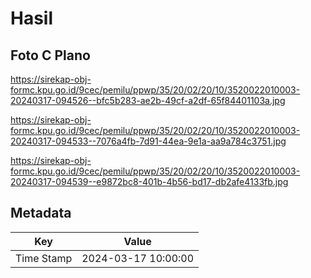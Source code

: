 # Hasil

## Foto C Plano

https://sirekap-obj-formc.kpu.go.id/9cec/pemilu/ppwp/35/20/02/20/10/3520022010003-20240317-094526--bfc5b283-ae2b-49cf-a2df-65f84401103a.jpg

https://sirekap-obj-formc.kpu.go.id/9cec/pemilu/ppwp/35/20/02/20/10/3520022010003-20240317-094533--7076a4fb-7d91-44ea-9e1a-aa9a784c3751.jpg

https://sirekap-obj-formc.kpu.go.id/9cec/pemilu/ppwp/35/20/02/20/10/3520022010003-20240317-094539--e9872bc8-401b-4b56-bd17-db2afe4133fb.jpg


## Metadata

| Key        | Value               |
| ---------- | ------------------- |
| Time Stamp | 2024-03-17 10:00:00 |



